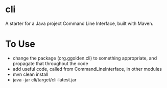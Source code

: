 # cli
A starter for a Java project Command Line Interface, built with Maven.

# To Use

- change the package (org.ggolden.cli) to something appropriate, and propagate that throughout the code
- add useful code, called from CommandLineInterface, in other modules
- mvn clean install
- java -jar cli/target/cli-latest.jar
